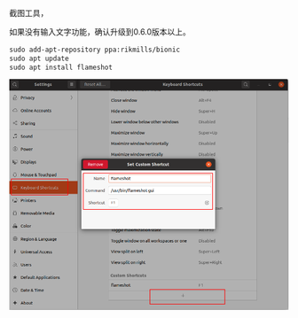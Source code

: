 

截图工具，



如果没有输入文字功能，确认升级到0.6.0版本以上。

```
sudo add-apt-repository ppa:rikmills/bionic
sudo apt update
sudo apt install flameshot
```



![image-20201127134533655](images/flameshot/image-20201127134533655.png)